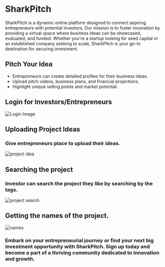 # SharkPitch

SharkPitch is a dynamic online platform designed to connect aspiring entrepreneurs with potential investors. Our mission is to foster innovation by providing a virtual space where business ideas can be showcased, evaluated, and funded. Whether you're a startup looking for seed capital or an established company seeking to scale, SharkPitch is your go-to destination for securing investment.

## Pitch Your Idea

* Entrepreneurs can create detailed profiles for their business ideas.
* Upload pitch videos, business plans, and financial projections.
* Highlight unique selling points and market potential.

## Login for Investors/Entrepreneurs

![Login Image](https://github.com/user-attachments/assets/795258bc-e5e9-4cb3-9a17-3fbb9c450dd4)

## Uploading Project Ideas
### Give entrepreneurs place to upload their ideas.

![project idea](https://github.com/user-attachments/assets/bcd4b7bb-5191-407d-903d-921222b5e91f)

## Searching the project 
### Investor can search the project they like by searching by the tags.

![project search](https://github.com/user-attachments/assets/6e890f26-e02c-4045-9c13-fa0f046aa16d)

## Getting the names of the project.

![names](https://github.com/user-attachments/assets/5e9ae243-2eef-474b-901b-cad923c17a73)


### Embark on your entrepreneurial journey or find your next big investment opportunity with SharkPitch. Sign up today and become a part of a thriving community dedicated to innovation and growth.

